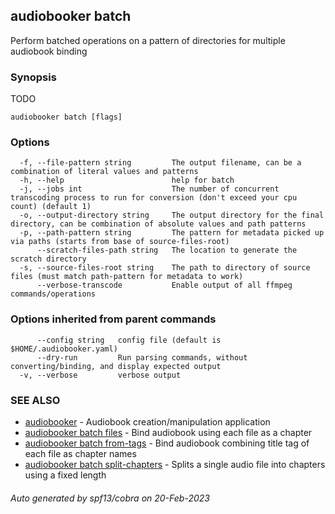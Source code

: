## audiobooker batch

Perform batched operations on a pattern of directories for multiple audiobook binding

### Synopsis

TODO

```
audiobooker batch [flags]
```

### Options

```
  -f, --file-pattern string         The output filename, can be a combination of literal values and patterns
  -h, --help                        help for batch
  -j, --jobs int                    The number of concurrent transcoding process to run for conversion (don't exceed your cpu count) (default 1)
  -o, --output-directory string     The output directory for the final directory, can be combination of absolute values and path patterns
  -p, --path-pattern string         The pattern for metadata picked up via paths (starts from base of source-files-root)
      --scratch-files-path string   The location to generate the scratch directory
  -s, --source-files-root string    The path to directory of source files (must match path-pattern for metadata to work)
      --verbose-transcode           Enable output of all ffmpeg commands/operations
```

### Options inherited from parent commands

```
      --config string   config file (default is $HOME/.audiobooker.yaml)
      --dry-run         Run parsing commands, without converting/binding, and display expected output
  -v, --verbose         verbose output
```

### SEE ALSO

* [audiobooker](audiobooker.md)	 - Audiobook creation/manipulation application
* [audiobooker batch files](audiobooker_batch_files.md)	 - Bind audiobook using each file as a chapter
* [audiobooker batch from-tags](audiobooker_batch_from-tags.md)	 - Bind audiobook combining title tag of each file as chapter names
* [audiobooker batch split-chapters](audiobooker_batch_split-chapters.md)	 - Splits a single audio file into chapters using a fixed length

###### Auto generated by spf13/cobra on 20-Feb-2023
